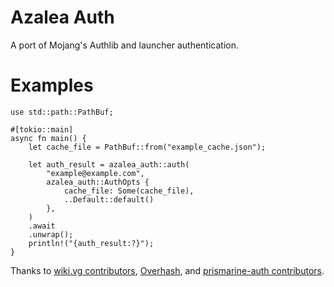 # Azalea Auth

A port of Mojang's Authlib and launcher authentication.

# Examples

```no_run
use std::path::PathBuf;

#[tokio::main]
async fn main() {
    let cache_file = PathBuf::from("example_cache.json");

    let auth_result = azalea_auth::auth(
        "example@example.com",
        azalea_auth::AuthOpts {
            cache_file: Some(cache_file),
            ..Default::default()
        },
    )
    .await
    .unwrap();
    println!("{auth_result:?}");
}
```

Thanks to [wiki.vg contributors](https://wiki.vg/Microsoft_Authentication_Scheme), [Overhash](https://gist.github.com/OverHash/a71b32846612ba09d8f79c9d775bfadf), and [prismarine-auth contributors](https://github.com/PrismarineJS/prismarine-auth).
